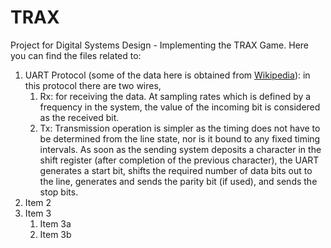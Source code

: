 # TRAX
Project for Digital Systems Design - Implementing the TRAX Game.
Here you can find the files related to:
1. UART Protocol (some of the data here is obtained from [Wikipedia](https://en.wikipedia.org/wiki/Universal_asynchronous_receiver-transmitter)): in this protocol there are two wires,
   1. Rx: for receiving the data. At sampling rates which is defined by a frequency in the system, the value of the incoming bit is considered as the received bit.
   1. Tx: Transmission operation is simpler as the timing does not have to be determined from the line state, nor is it bound to any fixed timing intervals. As soon as the sending system deposits a character in the shift register (after completion of the previous character), the UART generates a start bit, shifts the required number of data bits out to the line, generates and sends the parity bit (if used), and sends the stop bits.
1. Item 2
1. Item 3
   1. Item 3a
   1. Item 3b

